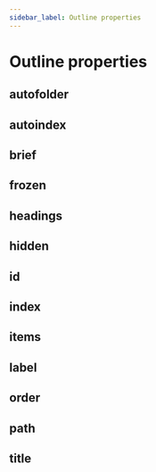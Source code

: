 ```yaml
---
sidebar_label: Outline properties
---
```


# Outline properties

## autofolder

## autoindex

## brief

## frozen

## headings

## hidden

## id

## index

## items

## label

## order

## path

## title


